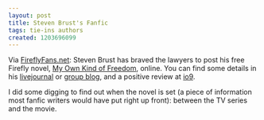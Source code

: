 ```yaml
---
layout: post
title: Steven Brust's Fanfic
tags: tie-ins authors
created: 1203696099
---
```

Via [FireflyFans.net](http://www.fireflyfans.net/thread.asp?b=2&t=32550&newsid=0):  Steven Brust has braved the lawyers to post his free Firefly novel, [My Own Kind of Freedom](http://dreamcafe.com/firefly.html), online.  You can find some details in his [livejournal](http://skzbrust.livejournal.com/) or [group blog](http://dreamcafe.com/words/2008/02/05/firefly-novel/), and a positive review at [io9](http://io9.com/353893/firefly-novel-from-steven-brust-is-action+packed-and-fun).<!--break-->

I did some digging to find out when the novel is set (a piece of information most fanfic writers would have put right up front):  between the TV series and the movie.

